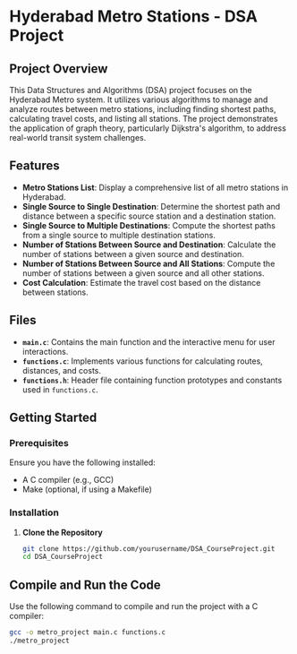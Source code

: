 # Hyderabad Metro Stations - DSA Project

## Project Overview

This Data Structures and Algorithms (DSA) project focuses on the Hyderabad Metro system. It utilizes various algorithms to manage and analyze routes between metro stations, including finding shortest paths, calculating travel costs, and listing all stations. The project demonstrates the application of graph theory, particularly Dijkstra's algorithm, to address real-world transit system challenges.

## Features

- **Metro Stations List**: Display a comprehensive list of all metro stations in Hyderabad.
- **Single Source to Single Destination**: Determine the shortest path and distance between a specific source station and a destination station.
- **Single Source to Multiple Destinations**: Compute the shortest paths from a single source to multiple destination stations.
- **Number of Stations Between Source and Destination**: Calculate the number of stations between a given source and destination.
- **Number of Stations Between Source and All Stations**: Compute the number of stations between a given source and all other stations.
- **Cost Calculation**: Estimate the travel cost based on the distance between stations.

## Files

- **`main.c`**: Contains the main function and the interactive menu for user interactions.
- **`functions.c`**: Implements various functions for calculating routes, distances, and costs.
- **`functions.h`**: Header file containing function prototypes and constants used in `functions.c`.

## Getting Started

### Prerequisites

Ensure you have the following installed:
- A C compiler (e.g., GCC)
- Make (optional, if using a Makefile)

### Installation

1. **Clone the Repository**

   ```bash
   git clone https://github.com/yourusername/DSA_CourseProject.git
   cd DSA_CourseProject

## Compile and Run the Code

Use the following command to compile and run the project with a C compiler:

```bash
gcc -o metro_project main.c functions.c
./metro_project
